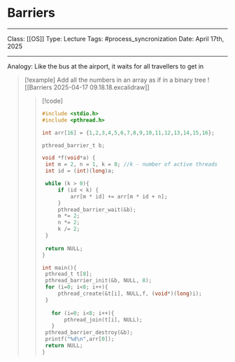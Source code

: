 # Barriers
___
Class: [[OS]]
Type: Lecture
Tags: #process_syncronization
Date: April 17th, 2025
___

Analogy: Like the bus at the airport, it waits for all travellers to get in 

>[!example]
>Add all the numbers in an array as if in a binary tree 
>![[Barriers 2025-04-17 09.18.18.excalidraw]]
>>[!code]
>>```c
>>#include <stdio.h>
>>#include <pthread.h>
>>
>>int arr[16] = {1,2,3,4,5,6,7,8,9,10,11,12,13,14,15,16};
>>
>>pthread_barrier_t b;
>>
>>void *f(void*a) {
>>	int m = 2, n = 1, k = 8; //k - number of active threads
>>	int id = (int)(long)a;
>>
>>	while (k > 0){
>>		if (id < k) {
>>			arr[m * id] += arr[m * id + n];
>>		}
>>		pthread_barrier_wait(&b);
>>		m *= 2;
>>		n *= 2;
>>		k /= 2;
>>	}
>>	
>>	return NULL;
>>}
>>
>>int main(){
>>	pthread_t t[8];
>>	pthread_barrier_init(&b, NULL, 8);
>>	for (i=0; i<8; i++){
>>		pthread_create(&t[i], NULL,f, (void*)(long)i);
>>	}
>>	
>>    for (i=0; i<8; i++){
>>        pthread_join(t[i], NULL);
>>    }
>>	pthread_barrier_destroy(&b);
>>	printf("%d\n",arr[0]);
>>	return NULL;
>>}
>>```
